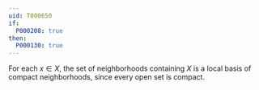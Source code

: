 ```yaml
---
uid: T000650
if:
  P000208: true
then:
  P000130: true
---
```


For each $x \in X$, the set of neighborhoods containing $X$ is a local basis of compact neighborhoods, since every open set is compact.
